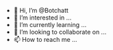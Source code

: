 - 👋 Hi, I’m @Botchatt
- 👀 I’m interested in ...
- 🌱 I’m currently learning ...
- 💞️ I’m looking to collaborate on ...
- 📫 How to reach me ...

<!---
Botchatt/Botchatt is a ✨ special ✨ repository because its `README.md` (this file) appears on your GitHub profile.
You can click the Preview link to take a look at your changes.
--->
